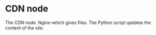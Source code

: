 # CDN node
The CDN node. Nginx-which gives files. The Python script updates the content of the site.
